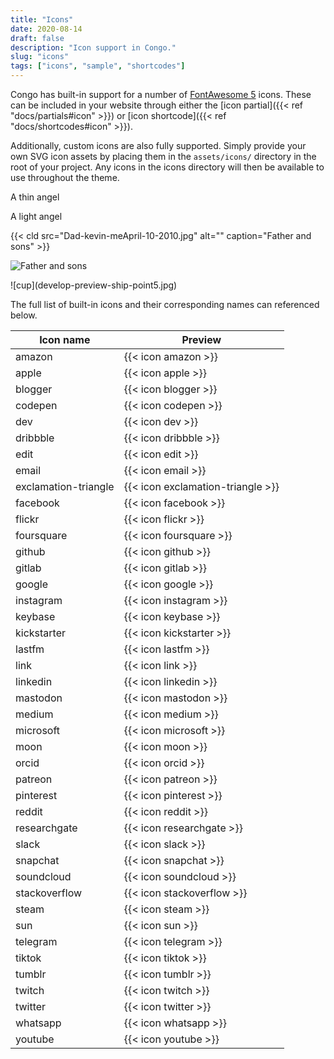 ```yaml
---
title: "Icons"
date: 2020-08-14
draft: false
description: "Icon support in Congo."
slug: "icons"
tags: ["icons", "sample", "shortcodes"]
---
```


Congo has built-in support for a number of [FontAwesome 5](https://fontawesome.com/icons) icons. These can be included in your website through either the [icon partial]({{< ref "docs/partials#icon" >}}) or [icon shortcode]({{< ref "docs/shortcodes#icon" >}}).

Additionally, custom icons are also fully supported. Simply provide your own SVG icon assets by placing them in the `assets/icons/` directory in the root of your project. Any icons in the icons directory will then be available to use throughout the theme.

A thin angel
<i class="fa-thin fa-angel"></i>

A light angel

<i class="fa-light fa-angel"></i>

{{< cld src="Dad-kevin-meApril-10-2010.jpg" alt="" caption="Father and sons" >}}



![Father and sons](https://applegate-paul.mo.cloudinary.net/https://storage.googleapis.com/cloudinarymedia/images/Dad-kevin-meApril-10-2010.jpg)


<div class="mx-auto w-full shadow-lg">![cup](develop-preview-ship-point5.jpg)</div>

The full list of built-in icons and their corresponding names can referenced below.

| Icon name            | Preview                           |
| -------------------- | --------------------------------- |
| amazon               | {{< icon amazon >}}               |
| apple                | {{< icon apple >}}                |
| blogger              | {{< icon blogger >}}              |
| codepen              | {{< icon codepen >}}              |
| dev                  | {{< icon dev >}}                  |
| dribbble             | {{< icon dribbble >}}             |
| edit                 | {{< icon edit >}}                 |
| email                | {{< icon email >}}                |
| exclamation-triangle | {{< icon exclamation-triangle >}} |
| facebook             | {{< icon facebook >}}             |
| flickr               | {{< icon flickr >}}               |
| foursquare           | {{< icon foursquare >}}           |
| github               | {{< icon github >}}               |
| gitlab               | {{< icon gitlab >}}               |
| google               | {{< icon google >}}               |
| instagram            | {{< icon instagram >}}            |
| keybase              | {{< icon keybase >}}              |
| kickstarter          | {{< icon kickstarter >}}          |
| lastfm               | {{< icon lastfm >}}               |
| link                 | {{< icon link >}}                 |
| linkedin             | {{< icon linkedin >}}             |
| mastodon             | {{< icon mastodon >}}             |
| medium               | {{< icon medium >}}               |
| microsoft            | {{< icon microsoft >}}            |
| moon                 | {{< icon moon >}}                 |
| orcid                | {{< icon orcid >}}                |
| patreon              | {{< icon patreon >}}              |
| pinterest            | {{< icon pinterest >}}            |
| reddit               | {{< icon reddit >}}               |
| researchgate         | {{< icon researchgate >}}         |
| slack                | {{< icon slack >}}                |
| snapchat             | {{< icon snapchat >}}             |
| soundcloud           | {{< icon soundcloud >}}           |
| stackoverflow        | {{< icon stackoverflow >}}        |
| steam                | {{< icon steam >}}                |
| sun                  | {{< icon sun >}}                  |
| telegram             | {{< icon telegram >}}             |
| tiktok               | {{< icon tiktok >}}               |
| tumblr               | {{< icon tumblr >}}               |
| twitch               | {{< icon twitch >}}               |
| twitter              | {{< icon twitter >}}              |
| whatsapp             | {{< icon whatsapp >}}             |
| youtube              | {{< icon youtube >}}              |
